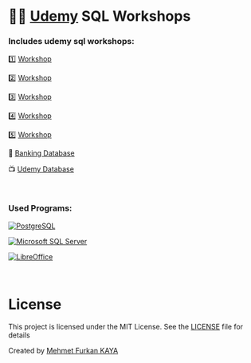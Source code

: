 # 🧑‍💻 [Udemy](https://www.udemy.com/course/sql-kursu/) SQL Workshops

### Includes udemy sql workshops:

1️⃣ [Workshop](./folders/Workshop1.md)

2️⃣ [Workshop](./folders/Workshop2.md)

3️⃣ [Workshop](./folders/Workshop3.md)

4️⃣ [Workshop](./folders/Workshop4.md)

5️⃣ [Workshop](./folders/Workshop5.md)

🏦 [Banking Database](./folders/Demo1.md)

📺 [Udemy Database](./folders/Demo2.md)

<br>

### Used Programs:

[![PostgreSQL](https://img.shields.io/badge/postgresql-15.0-000?style=for-the-badge&logo=PostgreSQL&logoColor=white&color=4169E1)](https://www.postgresql.org/)

[![Microsoft SQL Server](https://img.shields.io/badge/mssql-15.0-000?style=for-the-badge&logo=microsoftsqlserver&logoColor=white&color=CC2927)](https://www.microsoft.com/tr-tr/sql-server)

[![LibreOffice](https://img.shields.io/badge/libreoffice-7.4.7-000?style=for-the-badge&logo=libreoffice&logoColor=white&color=18A303)](https://www.libreoffice.org/discover/libreoffice/)

<br>

# License

This project is licensed under the MIT License. See the [LICENSE](LICENSE) file for details

Created by [Mehmet Furkan KAYA](https://www.linkedin.com/in/mehmet-furkan-kaya/)

